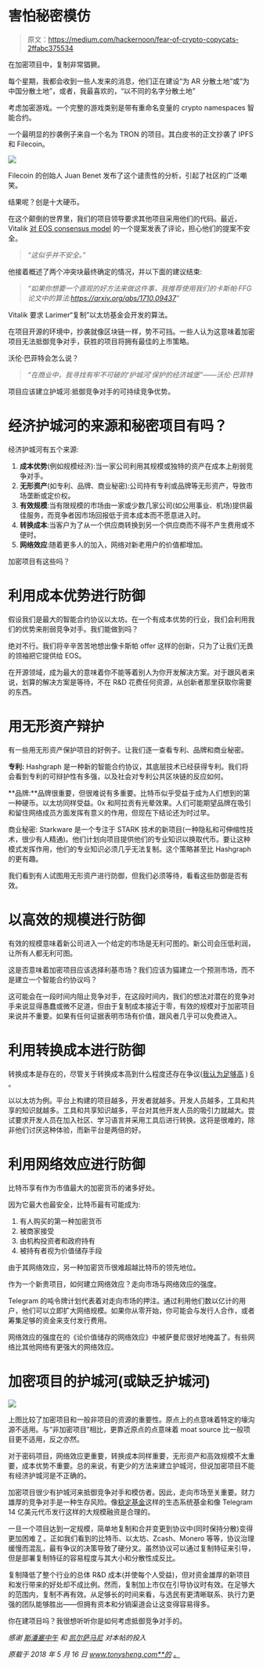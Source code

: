 # 害怕秘密模仿

> 原文：<https://medium.com/hackernoon/fear-of-crypto-copycats-2ffabc375534>

在加密项目中，复制非常猖獗。

每个星期，我都会收到一些人发来的消息，他们正在建设“为 AR 分散土地”或“为中国分散土地”，或者，我最喜欢的，“以不同的名字分散土地”

考虑加密游戏。一个完整的游戏类别是带有重命名变量的 crypto namespaces 智能合约。

一个最明显的抄袭例子来自一个名为 TRON 的项目。其白皮书的正文抄袭了 IPFS 和 Filecoin。

![](img/bca32006a5b9e72ee3b9b6908611c83a.png)

Filecoin 的创始人 Juan Benet 发布了这个谴责性的分析，引起了社区的广泛嘲笑。

结果呢？创是十大硬币。

在这个颠倒的世界里，我们的项目领导要求其他项目采用他们的代码。最近，Vitalik [对 EOS consensus model](https://github.com/EOSIO/eos/issues/2718) 的一个提案发表了评论，担心他们的提案不安全。

> *“这似乎并不安全。”*

他接着概述了两个冲突块最终确定的情况，并以下面的建议结束:

> *“如果你想要一个直观的好方法来做这件事，我推荐使用我们的卡斯帕·FFG 论文中的算法:https://arxiv.org/abs/1710.09437"*

Vitalik 要求 Larimer“复制”以太坊基金会开发的算法。

在项目开源的环境中，抄袭就像区块链一样，势不可挡。一些人认为这意味着加密项目无法抵御竞争对手，获胜的项目将拥有最佳的上市策略。

沃伦·巴菲特会怎么说？

> *“在商业中，我寻找有牢不可破的‘护城河’保护的经济城堡”——沃伦·巴菲特*

项目应该建立护城河:抵御竞争对手的可持续竞争优势。

# 经济护城河的来源和秘密项目有吗？

经济护城河有五个来源:

1.  **成本优势**(例如规模经济):当一家公司利用其规模或独特的资产在成本上削弱竞争对手。
2.  **无形资产**(如专利、品牌、商业秘密):公司持有专利或品牌等无形资产，导致市场垄断或定价权。
3.  **有效规模**:当有限规模的市场由一家或少数几家公司(如公用事业、机场)提供最佳服务，而竞争者因市场回报低于资本成本而不愿意进入时。
4.  **转换成本**:当客户为了从一个供应商转换到另一个供应商而不得不产生费用或不便时。
5.  **网络效应**:随着更多人的加入，网络对新老用户的价值都增加。

加密项目有这些吗？

# 利用成本优势进行防御

假设我们是最大的智能合约协议以太坊。在一个有成本优势的行业，我们会利用我们的优势来削弱竞争对手。我们能做到吗？

绝对不行。我们将辛辛苦苦地想出像卡斯帕 offer 这样的创新，只为了让我们无畏的领袖把它提供给 EOS。

在开源领域，成为最大的意味着你不能等着别人为你开发解决方案。对于跟风者来说，划算的解决方案是等待，不在 R&D 花费任何资源，从创新者那里获取你需要的东西。

# 用无形资产辩护

有一些用无形资产保护项目的好例子。让我们逐一查看专利、品牌和商业秘密。

**专利:** Hashgraph 是一种新的智能合约协议，其底层技术已经获得专利。我们将会看到专利的可辩护性有多强，以及社会对专利公共区块链的反应如何。

**品牌:**品牌很重要，但很难说有多重要。比特币似乎受益于成为人们想到的第一种硬币。以太坊同样受益。0x 和阿拉贡有光晕效果。人们可能期望品牌在吸引和留住网络成员方面发挥有意义的作用，但现在下结论还为时过早。

商业秘密: Starkware 是一个专注于 STARK 技术的新项目(一种隐私和可伸缩性技术，很少有人精通)。他们计划向项目提供他们的专业知识以换取代币。要让这种模式发挥作用，他们的专业知识必须几乎无法复制。这个策略甚至比 Hashgraph 的更有趣。

我们看到有人试图用无形资产进行防御，但我们必须等待，看看这些防御是否有效。

# 以高效的规模进行防御

有效的规模意味着新公司进入一个给定的市场是无利可图的。新公司会压低利润，让所有人都无利可图。

这是否意味着加密项目应该选择利基市场？我们应该为猫建立一个预测市场，而不是建立一个智能合约协议吗？

这可能会在一段时间内阻止竞争对手，在这段时间内，我们的想法对潜在的竞争对手来说显得愚蠢或微不足道，但由于复制成本接近于零，有效的规模对于加密项目来说并不重要。如果有任何证据表明市场有价值，跟风者几乎可以免费进入。

# 利用转换成本进行防御

转换成本是存在的，尽管关于转换成本高到什么程度还存在争议([我认为足够高](https://www.tonysheng.com/doubts-contract-interoperability) ) [6](https://www.tonysheng.com/fear-crypto-copycats#fn:6) 。

以以太坊为例。平台上构建的项目越多，开发者就越多。开发人员越多，工具和共享的知识就越多。工具和共享知识越多，平台对其他开发人员的吸引力就越大。尝试要求开发人员在加入社区、学习语言并采用工具后进行转换。这将是很难的，除非他们讨厌这种体验，而新平台是两倍的好。

# 利用网络效应进行防御

比特币享有作为市值最大的加密货币的诸多好处。

因为它最大也最安全，比特币最有可能成为:

1.  有人购买的第一种加密货币
2.  被商家接受
3.  由机构投资者和政府持有
4.  被持有者视为价值储存手段

由于其网络效应，另一种加密货币很难超越比特币的领先地位。

作为一个新贵项目，如何建立网络效应？走向市场与网络效应的强度。

Telegram 的吨令牌计划代表着对走向市场的押注。通过利用他们数以亿计的用户，他们可以立即扩大网络规模。如果你从零开始，你可能会与发行人合作，或者筹集足够的资金来支付发行费用。

网络效应的强度在的《论价值储存的网络效应》中被萨曼尼很好地掩盖了。有些网络比其他网络有更强大的网络效应。

# 加密项目的护城河(或缺乏护城河)

![](img/3099d6b76398f4824e5de4e1dfadc57a.png)

上图比较了加密项目和一般非项目的资源的重要性。原点上的点意味着特定的壕沟源不适用。与“非加密项目”相比，更靠近原点的点意味着 moat source 比一般项目更不适用，反之亦然。

对于密码项目，网络效应更重要，转换成本同样重要，无形资产和高效规模不太重要，成本优势不重要。总的来说，有更少的方法来建立护城河，但说加密项目不能有经济护城河是不正确的。

加密项目很少有护城河来抵御竞争对手和模仿者。因此，走向市场至关重要。财力雄厚的竞争对手是一种生存风险。像[稳定基金](https://stable.fund/)这样的生态系统基金和像 Telegram 14 亿美元代币发行这样的大规模融资是合理的。

一旦一个项目达到一定规模，简单地复制和合并变更到协议中(同时保持分散)变得更加困难 [7](https://www.tonysheng.com/fear-crypto-copycats#fn:7) 。正如我们看到的比特币、以太坊、Zcash、Monero 等等，协议治理缓慢而混乱，最有争议的决策导致了硬分叉。虽然协议可以通过复制特征来引导，但是部署复制特征的容易程度与其大小和分散性成反比。

复制降低了整个行业的总体 R&D 成本(并使每个人受益)，但对资金雄厚的新项目和发行带来的好处却不成比例。然而，复制加上市仅在引导协议时有效。在足够大的范围内，复制不再有效。从足够长的时间来看，与选民有更清晰联系、执行力更强的团队能够胜出——但拥有资本和分销渠道会让这变得容易得多。

你在建项目吗？我很想听听你是如何考虑抵御竞争对手的。

*感谢* [*斯潘塞中午*](https://twitter.com/spencernoon) *和* [*凯尔萨马尼*](https://twitter.com/KyleSamani) *对本帖的投入*

*原载于 2018 年 5 月 16 日 www.tonysheng.com**的* [*。*](https://www.tonysheng.com/fear-crypto-copycats)